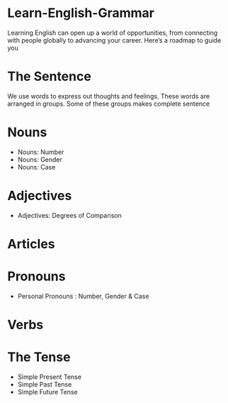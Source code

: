 # Learn-English-Grammar
Learning English can open up a world of opportunities, from connecting with people globally to advancing your career. Here’s a roadmap to guide you

# The Sentence
We use words to express out thoughts and feelings. These words are arranged in groups. Some of these groups makes complete sentence  

# Nouns
 - Nouns: Number
 - Nouns: Gender
 - Nouns: Case

# Adjectives
 - Adjectives: Degrees of Comparison

# Articles

# Pronouns
 - Personal Pronouns : Number, Gender & Case

# Verbs

# The Tense
 - Simple Present Tense
 - Simple Past Tense
 - Simple Future Tense